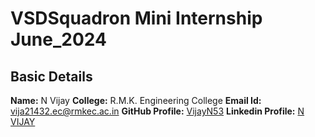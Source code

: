 # VSDSquadron Mini Internship June_2024

## Basic Details
**Name:**  N Vijay
**College:** R.M.K. Engineering College
**Email Id:** [vija21432.ec@rmkec.ac.in](vija21432.ec@rmkec.ac.in)
**GitHub Profile:** [VijayN53](https://github.com/VijayN53)
**Linkedin Profile:** [N VIJAY](https://www.linkedin.com/in/n-vijay-a3950122b?lipi=urn%3Ali%3Apage%3Ad_flagship3_profile_view_base_contact_details%3BIbIZWmtARZ65D08AaTXuWQ%3D%3D)

